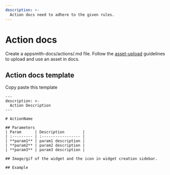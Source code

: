 ```yaml
---
description: >-
  Action docs need to adhere to the given rules. 
---
```


# Action docs
Create a appsmith-docs/actions/<action>.md file.
Follow the [asset-upload](https://github.com/appsmithorg/appsmith-docs/blob/master/contributing/asset-upload.md) guidelines to upload and use an asset in docs.

## Action docs template
Copy paste this template 
```
---
description: >-
  Action Description
---

# ActionName

## Parameters
| Param      | Description        |
| :--------- | :----------------- |
| **param1** | param1 description |
| **param2** | param2 description |
| **param3** | param3 description |

## Image/gif of the widget and the icon in widget creation sidebar.

## Example
```

